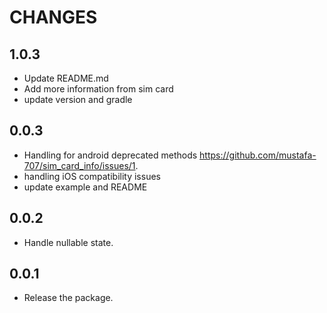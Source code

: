 # CHANGES

## 1.0.3

- Update README.md
- Add more information from sim card
- update version and gradle

## 0.0.3

- Handling for android deprecated methods <https://github.com/mustafa-707/sim_card_info/issues/1>.
- handling iOS compatibility issues
- update example and README

## 0.0.2

- Handle nullable state.

## 0.0.1

- Release the package.
